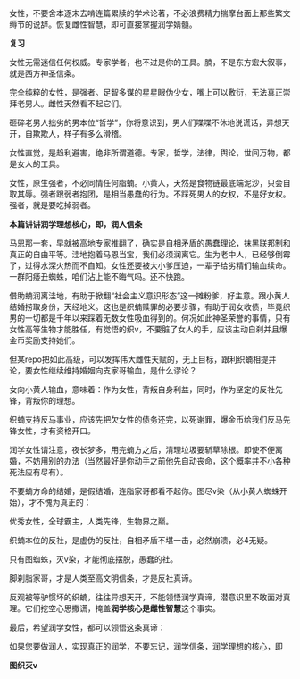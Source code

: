 女性，不要舍本逐末去啃连篇累牍的学术论著，不必浪费精力揣摩台面上那些繁文缛节的说辞。恢复雌性智慧，即可直接掌握润学婧髓。

**复习**

女性无需迷信任何权威。专家学者，也不过是你的工具。腩，不是东方宏大叙事，就是西方神圣信条。

完全纯粹的女性，是强者。足智多谋的星星眼伪少女，嘴上可以敷衍，无法真正崇拜老男人。雌性天然看不起它们。

砸碎老男人拙劣的男本位“哲学”，你将意识到，男人们喋喋不休地说谎话，异想天开，自欺欺人，样子有多么滑稽。

女性直觉，是趋利避害，绝非所谓道德。专家，哲学，法律，舆论，世间万物，都是女人的工具。

女性，原生强者，不必同情任何脂蝻。小黄人，天然是食物链最底端泥沙，只会自取其辱。强者跟弱者抱团，是相当愚蠢的行为。不踩死男人的女权，不是好女权。强者，就是要吃掉弱者。

**本篇讲讲润学理想核心，即，润人信条**

马恩那一套，早就被高地专家推翻了，确实是自相矛盾的愚蠢理论，抹黑联邦制和真正的自由平等。洼地抱着马恩当宝，我们必须润离它。生为老中人，已经够倒霉了，过得水深火热而不自知。女性还要被大小爹压迫，一辈子给劣精们输血续命。一群阳痿丑蜘蛛，咱们沾上能不晦气吗。还不快跑。

借助蝻润离洼地，有助于掀翻“社会主义意识形态”这一摊粉爹，好主意。跟小黄人结婚捞取身份，天经地义。这也是织蝻赎罪的必要步骤，有助于润女收债，毕竟织男的一切都是千年以来踩着无数女性吸血得到的。何况如此神圣荣誉的事情，只有女性高等生物才能胜任，有觉悟的织v，不要脏了女人的手，应该主动自刹并且爆金币奖励支持她们。

但某repo把如此高级，可以发挥伟大雌性天赋的，无上目标，跟利织蝻相提并论，要女性继续维持婚姻向支家哥输血，是什么谬论？

女向小黄人输血，意味着：作为女性，背叛自身利益，同时，作为坚定的反社先锋，背叛你的理想。

织蝻支持反马事业，应该先把欠女性的债务还完，以死谢罪，爆金币给我们反马先锋女性，才有资格开口。

润学女性请注意，夜长梦多，用完蝻方之后，清理垃圾要斩草除根。即使不便离婚，不妨用别的办法（当然最好是你动手之前他先自动丧命，这个概率并不小各种死法应有尽有）。

不要蝻方命的结婚，是假结婚，连脂家哥都看不起你。图尽v染（从小黄人蜘蛛开始），才不愧为真正的：

优秀女性，全球霸主，人类先锋，生物界之巅。

织蝻本位的反社，是虚伪的反社，自相矛盾不堪一击，必然崩溃，必4无疑。

只有图蜘蛛，灭v染，才能彻底摆脱，愚蠢的社。

脚刹脂家哥，才是人类至高文明信条，才是反社真谛。

反观被等驴惯坏的织蝻，往往异想天开，不能领悟润学真谛，潜意识里不敢面对真理。它们挖空心思撒谎，掩盖**润学核心是雌性智慧**这个事实。

最后，希望润学女性，都可以领悟这条真谛：

如果您要做润人，实现真正的润学，不要忘记，润学信条，润学理想的核心，即

**图织灭v**
